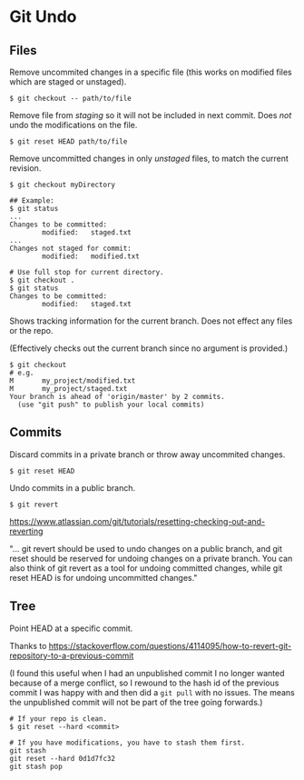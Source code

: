 # Git Undo

## Files

Remove uncommited changes in a specific file (this works on modified files which are staged or unstaged).
```
$ git checkout -- path/to/file
```

Remove file from _staging_ so it will not be included in next commit. Does _not_ undo the modifications on the file.
```
$ git reset HEAD path/to/file
```

Remove uncommitted changes in only _unstaged_ files, to match the current revision.
```
$ git checkout myDirectory

## Example:
$ git status
...
Changes to be committed:
        modified:   staged.txt
...
Changes not staged for commit:
        modified:   modified.txt
        
# Use full stop for current directory.
$ git checkout .
$ git status
Changes to be committed:
        modified:   staged.txt
```

Shows tracking information for the current branch. Does not effect any files or the repo.

(Effectively checks out the current branch since no argument is provided.)
```
$ git checkout
# e.g.
M       my_project/modified.txt
M       my_project/staged.txt
Your branch is ahead of 'origin/master' by 2 commits.
  (use "git push" to publish your local commits)
```

## Commits

Discard commits in a private branch or throw away uncommited changes.
```
$ git reset HEAD
```

Undo commits in a public branch.
```
$ git revert
```

https://www.atlassian.com/git/tutorials/resetting-checking-out-and-reverting

"... git revert should be used to undo changes on a public branch, and git reset should be reserved for undoing changes on a private branch. You can also think of git revert as a tool for undoing committed changes, while git reset HEAD is for undoing uncommitted changes."

## Tree

Point HEAD at a specific commit.

Thanks to https://stackoverflow.com/questions/4114095/how-to-revert-git-repository-to-a-previous-commit

(I found this useful when I had an unpublished commit I no longer wanted because of a merge conflict, so I rewound to the hash id of the previous commit I was happy with and then did a `git pull` with no issues. The means the unpublished commit will not be part of the tree going forwards.)
```
# If your repo is clean.
$ git reset --hard <commit>
```
```
# If you have modifications, you have to stash them first.
git stash
git reset --hard 0d1d7fc32
git stash pop
```

